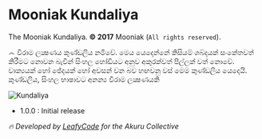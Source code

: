 # Mooniak Kundaliya

The Mooniak Kundaliya. **© 2017** Mooniak (`All rights reserved`).

෴ විරාම ලක්‍ෂණය කුණ්ඩලිය නමිවේ. මෙය යෙදෙන්නේ කිසියම් ශබ්දයක් සංකේතවත් කිරීමට නොවන බැවින් සිංහල හෝඩියට අනුව අකුරක්වත් පිල්ලක් වත් නොවේ. වාක්‍යයක් හෝ ඡේදයක් හෝ අවසන් වන බව හඟවනු වස් මෙම කුණ්ඩලිය යෙදෙයි. කුණ්ඩලිය, සිංහල භාෂාවට අනන්‍ය විරාම ලක්‍ෂණයකි

![Kundaliya](https://upload.wikimedia.org/wikipedia/commons/5/5d/%E0%B6%9A%E0%B7%94%E0%B6%AB%E0%B7%8A%E0%B6%A9%E0%B6%BD%E0%B7%92%E0%B6%BA.png)

  - 1.0.0 : Initial release

*:fire: Developed by [LeafyCode](http://leafycode.com/) for the Akuru Collective*
